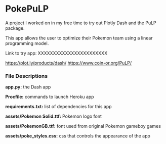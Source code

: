 # PokePuLP

A project I worked on in my free time to try out Plotly Dash and the PuLP package.

This app allows the user to optimize their Pokemon team using a linear programming model. 

Link to try app: XXXXXXXXXXXXXXXXXXXXXXX

https://plot.ly/products/dash/
https://www.coin-or.org/PuLP/

### File Descriptions

**app.py:** the Dash app

**Procfile:** commands to launch Heroku app

**requirements.txt:** list of dependencies for this app

**assets/Pokemon Solid.ttf:** Pokemon logo font

**assets/PokemonGB.ttf:** font used from original Pokemon gameboy games

**assets/poke_styles.css:** css that controls the appearance of the app
